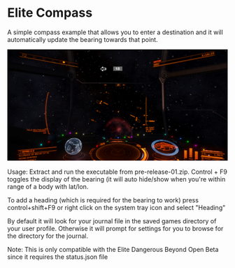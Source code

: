 # Elite Compass
A simple compass example that allows you to enter a destination and it will automatically update the bearing towards that point.

![Screenshot](https://raw.githubusercontent.com/canonn-science/EliteCompass/master/media/screenshot.png)

Usage:
Extract and run the executable from pre-release-01.zip. Control + F9 toggles the display of the bearing (it will auto hide/show when you're within range of a body with lat/lon.

To add a heading (which is required for the bearing to work) press control+shift+F9 or right click on the system tray icon and select "Heading"

By default it will look for your journal file in the saved games directory of your user profile. Otherwise it will prompt for settings for you to browse for the directory for the journal.

Note:
This is only compatible with the Elite Dangerous Beyond Open Beta since it requires the status.json file